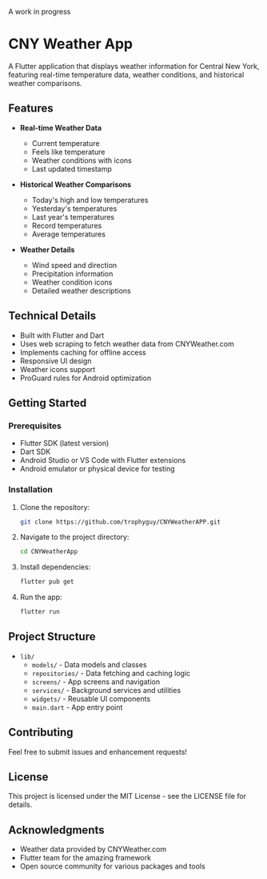 A work in progress

# CNY Weather App

A Flutter application that displays weather information for Central New York, featuring real-time temperature data, weather conditions, and historical weather comparisons.

## Features

- **Real-time Weather Data**
  - Current temperature
  - Feels like temperature
  - Weather conditions with icons
  - Last updated timestamp

- **Historical Weather Comparisons**
  - Today's high and low temperatures
  - Yesterday's temperatures
  - Last year's temperatures
  - Record temperatures
  - Average temperatures

- **Weather Details**
  - Wind speed and direction
  - Precipitation information
  - Weather condition icons
  - Detailed weather descriptions

## Technical Details

- Built with Flutter and Dart
- Uses web scraping to fetch weather data from CNYWeather.com
- Implements caching for offline access
- Responsive UI design
- Weather icons support
- ProGuard rules for Android optimization

## Getting Started

### Prerequisites

- Flutter SDK (latest version)
- Dart SDK
- Android Studio or VS Code with Flutter extensions
- Android emulator or physical device for testing

### Installation

1. Clone the repository:
   ```bash
   git clone https://github.com/trophyguy/CNYWeatherAPP.git
   ```

2. Navigate to the project directory:
   ```bash
   cd CNYWeatherApp
   ```

3. Install dependencies:
   ```bash
   flutter pub get
   ```

4. Run the app:
   ```bash
   flutter run
   ```

## Project Structure

- `lib/`
  - `models/` - Data models and classes
  - `repositories/` - Data fetching and caching logic
  - `screens/` - App screens and navigation
  - `services/` - Background services and utilities
  - `widgets/` - Reusable UI components
  - `main.dart` - App entry point

## Contributing

Feel free to submit issues and enhancement requests!

## License

This project is licensed under the MIT License - see the LICENSE file for details.

## Acknowledgments

- Weather data provided by CNYWeather.com
- Flutter team for the amazing framework
- Open source community for various packages and tools
